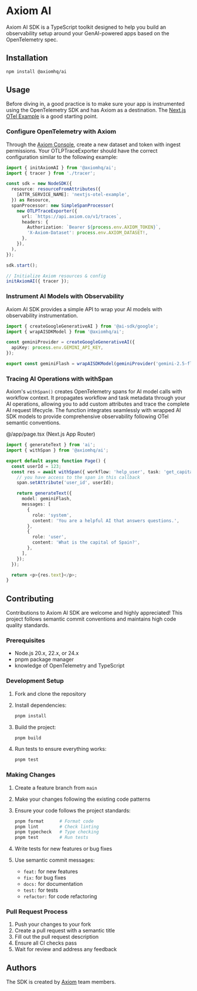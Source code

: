 # Axiom AI

Axiom AI SDK is a TypeScript toolkit designed to help you build an observability setup around your GenAI-powered apps based on the OpenTelemetry spec. 


## Installation

```bash
npm install @axiomhq/ai
```

## Usage

Before diving in, a good practice is to make sure your app is instrumented using the OpenTelemetry SDK and has Axiom as a destination. The [Next.js OTel Example](./examples/nextjs-otel-example) is a good starting point.

### Configure OpenTelemetry with Axiom

Through the [Axiom Console](https://app.axiom.co), create a new dataset and token with ingest permissions. Your OTLPTraceExporter should have the correct configuration similar to the following example: 

```ts
import { initAxiomAI } from '@axiomhq/ai';
import { tracer } from './tracer';

const sdk = new NodeSDK({
  resource: resourceFromAttributes({
    [ATTR_SERVICE_NAME]: 'nextjs-otel-example',
  }) as Resource,
  spanProcessor: new SimpleSpanProcessor(
    new OTLPTraceExporter({
      url: `https://api.axiom.co/v1/traces`,
      headers: {
        Authorization: `Bearer ${process.env.AXIOM_TOKEN}`,
        'X-Axiom-Dataset': process.env.AXIOM_DATASET!,
      },
    }),
  ),
});

sdk.start();

// Initialize Axiom resources & config
initAxiomAI({ tracer });
```

### Instrument AI Models with Observability

Axiom AI SDK provides a simple API to wrap your AI models with observability instrumentation.

```ts
import { createGoogleGenerativeAI } from '@ai-sdk/google';
import { wrapAISDKModel } from '@axiomhq/ai';

const geminiProvider = createGoogleGenerativeAI({
  apiKey: process.env.GEMINI_API_KEY,
});

export const geminiFlash = wrapAISDKModel(geminiProvider('gemini-2.5-flash-preview-04-17'));

```


### Tracing AI Operations with withSpan

Axiom's `withSpan()` creates OpenTelemetry spans for AI model calls with workflow context. It propagates workflow and task metadata through your AI operations, allowing you to add custom attributes and trace the complete AI request lifecycle. The function integrates seamlessly with wrapped AI SDK models to provide comprehensive observability following OTel semantic conventions.


@/app/page.tsx (Next.js App Router)
```ts
import { generateText } from 'ai';
import { withSpan } from '@axiomhq/ai';

export default async function Page() {
  const userId = 123;
  const res = await withSpan({ workflow: 'help_user', task: 'get_capital' }, (span) => {
    // you have access to the span in this callback
    span.setAttribute('user_id', userId);

    return generateText({
      model: geminiFlash,
      messages: [
        {
          role: 'system',
          content: 'You are a helpful AI that answers questions.',
        },
        {
          role: 'user',
          content: 'What is the capital of Spain?',
        },
      ],
    });
  });

  return <p>{res.text}</p>;
}
```

## Contributing

Contributions to Axiom AI SDK are welcome and highly appreciated! This project follows semantic commit conventions and maintains high code quality standards.

### Prerequisites

- Node.js 20.x, 22.x, or 24.x
- pnpm package manager
- knowledge of OpenTelemetry and TypeScript

### Development Setup

1. Fork and clone the repository
2. Install dependencies:
   ```bash
   pnpm install
   ```

3. Build the project:
   ```bash
   pnpm build
   ```

4. Run tests to ensure everything works:
   ```bash
   pnpm test
   ```

### Making Changes

1. Create a feature branch from `main`
2. Make your changes following the existing code patterns
3. Ensure your code follows the project standards:
   ```bash
   pnpm format      # Format code
   pnpm lint        # Check linting
   pnpm typecheck   # Type checking
   pnpm test        # Run tests
   ```

4. Write tests for new features or bug fixes
5. Use semantic commit messages:
   - `feat:` for new features
   - `fix:` for bug fixes
   - `docs:` for documentation
   - `test:` for tests
   - `refactor:` for code refactoring

### Pull Request Process

1. Push your changes to your fork
2. Create a pull request with a semantic title
3. Fill out the pull request description
4. Ensure all CI checks pass
5. Wait for review and address any feedback

## Authors

The SDK is created by [Axiom](https://axiom.co) team members.
